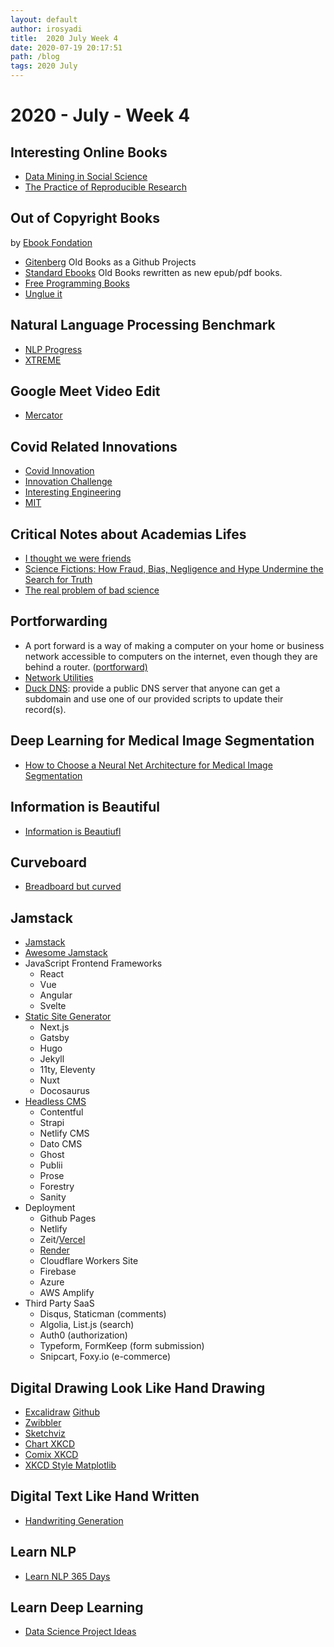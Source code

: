 ```yaml
---
layout: default
author: irosyadi
title:  2020 July Week 4
date: 2020-07-19 20:17:51
path: /blog
tags: 2020 July
---
```


# 2020 - July - Week 4

## Interesting Online Books
- [Data Mining in Social Science](https://legacy.gitbook.com/book/lingfeiwu1/data-mining-in-social-science/details)
- [The Practice of Reproducible Research](https://www.practicereproducibleresearch.org/) 

## Out of Copyright Books
by [Ebook Fondation](https://ebookfoundation.org/)
- [Gitenberg](https://www.gitenberg.org/) Old Books as a Github Projects
- [Standard Ebooks](https://standardebooks.org) Old Books rewritten as new epub/pdf books.
- [Free Programming Books](https://github.com/EbookFoundation/free-programming-books/)
- [Unglue it](https://unglue.it/)


## Natural Language Processing Benchmark
- [NLP Progress](http://nlpprogress.com/)
- [XTREME](https://sites.research.google/xtreme)

## Google Meet Video Edit
- [Mercator](https://x-ing.space/mercator/)

## Covid Related Innovations
- [Covid Innovation](https://www.covidinnovations.com/)
- [Innovation Challenge](https://www.innovationchallenge.com/)
- [Interesting Engineering](https://interestingengineering.com/covid-19)
- [MIT](https://innovation.mit.edu/c19rapidinnodash_mit-impact/)

## Critical Notes about Academias Lifes
- [I thought we were friends](http://nautil.us/blog/you-want-to-see-my-data-i-thought-we-were-friends)
- [Science Fictions: How Fraud, Bias, Negligence and Hype Undermine the Search for Truth](https://www.sciencefictions.org/)
- [The real problem of bad science](https://statmodeling.stat.columbia.edu/2020/07/29/the-crooks-get-the-headlines-but-the-real-problem-is-bad-science-done-by-non-crooks/)

## Portforwarding
- A port forward is a way of making a computer on your home or business network accessible to computers on the internet, even though they are behind a router. ([portforward)](https://portforward.com/)
- [Network Utilities](https://portforward.com/store/pfconfig.cgi)
- [Duck DNS](https://www.duckdns.org/why.jsp): provide a public DNS server that anyone can get a subdomain and use one of our provided scripts to update their record(s).

## Deep Learning for Medical Image Segmentation
- [How to Choose a Neural Net Architecture for Medical Image Segmentation](https://innolitics.com/articles/medical-image-segmentation-overview/)

## Information is Beautiful
- [Information is Beautiufl](https://informationisbeautiful.net/)

## Curveboard
- [Breadboard but curved](https://hcie.csail.mit.edu/research/curveboard/curveboard.html)

## Jamstack
- [Jamstack](https://snipcart.com/blog/jamstack)
- [Awesome Jamstack](https://github.com/automata/awesome-jamstack)
- JavaScript Frontend Frameworks
  - React
  - Vue
  - Angular
  - Svelte
- [Static Site Generator](https://www.staticgen.com/)
  - Next.js
  - Gatsby
  - Hugo
  - Jekyll
  - 11ty, Eleventy
  - Nuxt
  - Docosaurus
- [Headless CMS](https://headlesscms.org/)
  - Contentful
  - Strapi
  - Netlify CMS
  - Dato CMS
  - Ghost
  - Publii
  - Prose
  - Forestry
  - Sanity
- Deployment
  - Github Pages
  - Netlify
  - Zeit/[Vercel](https://vercel.com/)
  - [Render](https://render.com/)
  - Cloudflare Workers Site
  - Firebase
  - Azure
  - AWS Amplify
- Third Party SaaS
  - Disqus, Staticman (comments)
  - Algolia, List.js (search)
  - Auth0 (authorization)
  - Typeform, FormKeep (form submission)
  - Snipcart, Foxy.io (e-commerce)


## Digital Drawing Look Like Hand Drawing
- [Excalidraw](https://excalidraw.com/) [Github](https://github.com/excalidraw/excalidraw)
- [Zwibbler](https://zwibbler.com/demo/)
- [Sketchviz](https://sketchviz.com/new)
- [Chart XKCD](https://timqian.com/chart.xkcd/)
- [Comix XKCD](http://cmx.io/edit/)
- [XKCD Style Matplotlib](https://jakevdp.github.io/blog/2012/10/07/xkcd-style-plots-in-matplotlib/)

## Digital Text Like Hand Written
- [Handwriting Generation](https://seanvasquez.com/handwriting-generation/)

## Learn NLP
- [Learn NLP 365 Days](https://ryanong.co.uk/natural-language-processing-365/)

## Learn Deep Learning
- [Data Science Project Ideas](https://www.theinsaneapp.com/2020/08/data-science-project-ideas-with-source-code.html)